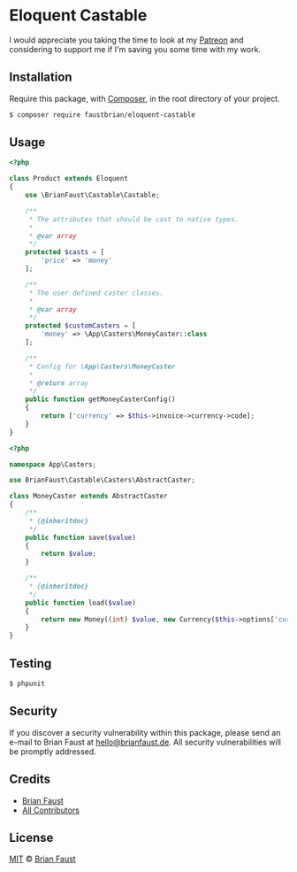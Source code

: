 # Eloquent Castable

I would appreciate you taking the time to look at my [Patreon](https://www.patreon.com/faustbrian) and considering to support me if I'm saving you some time with my work.

## Installation

Require this package, with [Composer](https://getcomposer.org/), in the root directory of your project.

``` bash
$ composer require faustbrian/eloquent-castable
```

## Usage

``` php
<?php

class Product extends Eloquent
{
    use \BrianFaust\Castable\Castable;

    /**
     * The attributes that should be cast to native types.
     *
     * @var array
     */
    protected $casts = [
        'price' => 'money'
    ];

    /**
     * The user defined caster classes.
     *
     * @var array
     */
    protected $customCasters = [
        'money' => \App\Casters\MoneyCaster::class
    ];

    /**
     * Config for \App\Casters\MoneyCaster
     *
     * @return array
     */
    public function getMoneyCasterConfig()
    {
        return ['currency' => $this->invoice->currency->code];
    }
}
```

``` php
<?php

namespace App\Casters;

use BrianFaust\Castable\Casters\AbstractCaster;

class MoneyCaster extends AbstractCaster
{
    /**
     * {@inheritdoc}
     */
    public function save($value)
    {
        return $value;
    }

    /**
     * {@inheritdoc}
     */
    public function load($value)
    {
        return new Money((int) $value, new Currency($this->options['currency']));
    }
}
```

## Testing

``` bash
$ phpunit
```

## Security

If you discover a security vulnerability within this package, please send an e-mail to Brian Faust at hello@brianfaust.de. All security vulnerabilities will be promptly addressed.

## Credits

- [Brian Faust](https://github.com/faustbrian)
- [All Contributors](../../contributors)

## License

[MIT](LICENSE) © [Brian Faust](https://brianfaust.de)
